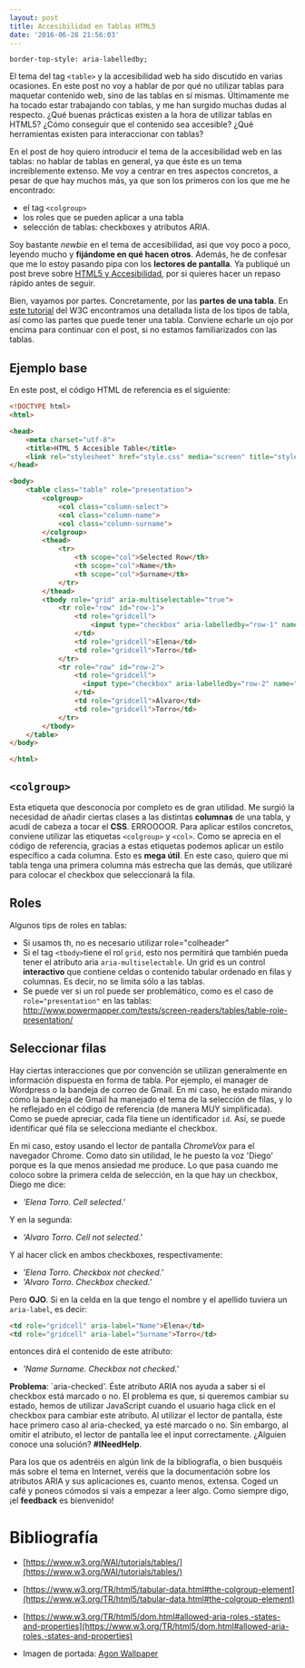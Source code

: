 ```yaml
---
layout: post
title: Accesibilidad en Tablas HTML5
date: '2016-06-28 21:56:03'
---
```


<pre><code class="language-css">border-top-style: aria-labelledby;
</code></pre>

El tema del tag `<table>` y la accesibilidad web ha sido discutido en varias ocasiones. En este post no voy a hablar de por qué no utilizar tablas para maquetar contenido web, sino de las tablas en sí mismas. Últimamente me ha tocado estar trabajando con tablas, y me han surgido muchas dudas al respecto. ¿Qué buenas prácticas existen a la hora de utilizar tablas en HTML5? ¿Cómo conseguir que el contenido sea accesible? ¿Qué herramientas existen para interaccionar con tablas?

En el post de hoy quiero introducir el tema de la accesibilidad web en las tablas: no hablar de tablas en general, ya que éste es un tema increíblemente extenso. Me voy a centrar en tres aspectos concretos, a pesar de que hay muchos más, ya que son los primeros con los que me he encontrado: 

* el tag `<colgroup>`
* los roles que se pueden aplicar a una tabla
* selección de tablas: checkboxes y atributos ARIA.

Soy bastante *newbie* en el tema de accesibilidad, así que voy poco a poco, leyendo mucho y **fijándome en qué hacen otros**. Además, he de confesar que me lo estoy pasando pipa con los **lectores de pantalla**. Ya publiqué un post breve sobre [HTML5 y Accesibilidad](http://bordertopstyle.com/html5-y-accesibilidad/), por si quieres hacer un repaso rápido antes de seguir.

Bien, vayamos por partes. Concretamente, por las **partes de una tabla**. En [este tutorial](https://www.w3.org/WAI/tutorials/tables/) del W3C encontramos una detallada lista de los tipos de tabla, así como las partes que puede tener una tabla. Conviene echarle un ojo por encima para continuar con el post, si no estamos familiarizados con las tablas.

## Ejemplo base

En este post, el código HTML de referencia es el siguiente:

```html
<!DOCTYPE html>
<html>

<head>
    <meta charset="utf-8">
    <title>HTML 5 Accesible Table</title>
    <link rel="stylesheet" href="style.css" media="screen" title="stylesheet">
</head>

<body>
    <table class="table" role="presentation">
        <colgroup>
            <col class="column-select">
            <col class="column-name">
            <col class="column-surname">
        </colgroup>
        <thead>
            <tr>
                <th scope="col">Selected Row</th>
                <th scope="col">Name</th>
                <th scope="col">Surname</th>
            </tr>
        </thead>
        <tbody role="grid" aria-multiselectable="true">
            <tr role="row" id="row-1">
                <td role="gridcell">
                    <input type="checkbox" aria-labelledby="row-1" name="selected-row-1" value="0" id="check-1" checked>
                </td>
                <td role="gridcell">Elena</td>
                <td role="gridcell">Torro</td>
            </tr>
            <tr role="row" id="row-2">
                <td role="gridcell">
                  <input type="checkbox" aria-labelledby="row-2" name="selected-row-2" value="1" id="check-2">
                </td>
                <td role="gridcell">Alvaro</td>
                <td role="gridcell">Torro</td>
            </tr>
        </tbody>
    </table>
</body>

</html>

```

## `<colgroup>`

Esta etiqueta que desconocía por completo es de gran utilidad. Me surgió la necesidad de añadir ciertas clases a las distintas **columnas** de una tabla, y acudí de cabeza a tocar el **CSS**. ERROOOOR. Para aplicar estilos concretos, conviene utilizar las etiquetas `<colgroup>` y `<col>`. Como se aprecia en el código de referencia, gracias a estas etiquetas podemos aplicar un estilo específico a cada columna. Esto es **mega útil**. En este caso, quiero que mi tabla tenga una primera columna más estrecha que las demás, que utilizaré para colocar el checkbox que seleccionará la fila.

## Roles

Algunos tips de roles en tablas:

* Si usamos th, no es necesario utilizar role="colheader"
* Si el tag `<tbody>`tiene el rol `grid`, esto nos permitirá que también pueda tener el atributo aria `aria-multiselectable`. Un grid es un control **interactivo** que contiene celdas o contenido tabular ordenado en filas y columnas. Es decir, no se limita sólo a las tablas.
* Se puede ver si un rol puede ser problemático, como es el caso de `role="presentation"` en las tablas: http://www.powermapper.com/tests/screen-readers/tables/table-role-presentation/

## Seleccionar filas

Hay ciertas interacciones que por convención se utilizan generalmente en información dispuesta en forma de tabla. Por ejemplo, el manager de Wordpress o la bandeja de correo de Gmail. En mi caso, he estado mirando cómo la bandeja de Gmail ha manejado el tema de la selección de filas, y lo he reflejado en el código de referencia (de manera MUY simplificada). Como se puede apreciar, cada fila tiene un identificador `id`. Así, se puede identificar qué fila se selecciona mediante el checkbox.

En mi caso, estoy usando el lector de pantalla *ChromeVox* para el navegador Chrome. Como dato sin utilidad, le he puesto la voz 'Diego' porque es la que menos ansiedad me produce. Lo que pasa cuando me coloco sobre la primera celda de selección, en la que hay un checkbox, Diego me dice:

* *'Elena Torro. Cell selected.'*

Y en la segunda:

* *'Alvaro Torro. Cell not selected.'*

Y al hacer click en ambos checkboxes, respectivamente:

* *'Elena Torro. Checkbox not checked.'*
* *'Alvaro Torro. Checkbox checked.'*

Pero **OJO**. Si en la celda en la que tengo el nombre y el apellido tuviera un `aria-label`, es decir:

```html
<td role="gridcell" aria-label="Name">Elena</td>
<td role="gridcell" aria-label="Surname">Torro</td>
```

entonces dirá el contenido de este atributo:

* *'Name Surname. Checkbox not checked.'*

**Problema**: `aria-checked'. Éste atributo ARIA nos ayuda a saber si el checkbox está marcado o no. El problema es que, si queremos cambiar su estado, hemos de utilizar JavaScript cuando el usuario haga click en el checkbox para cambiar este atributo. Al utilizar el lector de pantalla, éste hace primero caso al aria-checked, ya esté marcado o no. Sin embargo, al omitir el atributo, el lector de pantalla lee el input correctamente. ¿Alguien conoce una solución? **#INeedHelp**.

Para los que os adentréis en algún link de la bibliografía, o bien busquéis más sobre el tema en Internet, veréis que la documentación sobre los atributos ARIA y sus aplicaciones es, cuanto menos, extensa. Coged un café y poneos cómodos si vais a empezar a leer algo. Como siempre digo, ¡el **feedback** es bienvenido!

# Bibliografía
* [https://www.w3.org/WAI/tutorials/tables/](https://www.w3.org/WAI/tutorials/tables/)
* [https://www.w3.org/TR/html5/tabular-data.html#the-colgroup-element](https://www.w3.org/TR/html5/tabular-data.html#the-colgroup-element)
* [https://www.w3.org/TR/html5/dom.html#allowed-aria-roles,-states-and-properties](https://www.w3.org/TR/html5/dom.html#allowed-aria-roles,-states-and-properties)

* Imagen de portada: [Agon Wallpaper](http://static.simpledesktops.com/uploads/desktops/2013/09/11/agon_wallpaper.png)